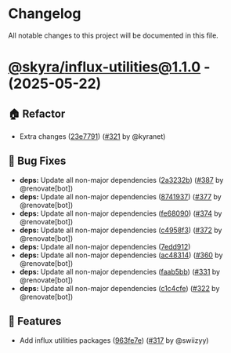 # Changelog

All notable changes to this project will be documented in this file.

# [@skyra/influx-utilities@1.1.0](https://github.com/skyra-project/archid-components/tree/@skyra/influx-utilities@1.1.0) - (2025-05-22)

## 🏠 Refactor

- Extra changes ([23e7791](https://github.com/skyra-project/archid-components/commit/23e7791406c513f5013cfe7ef0e5b589c72d73e9)) ([#321](https://github.com/skyra-project/archid-components/pull/321) by @kyranet)

## 🐛 Bug Fixes

- **deps:** Update all non-major dependencies ([2a3232b](https://github.com/skyra-project/archid-components/commit/2a3232beae5666062e46703d9cf8807582ed9cf5)) ([#387](https://github.com/skyra-project/archid-components/pull/387) by @renovate[bot])
- **deps:** Update all non-major dependencies ([8741937](https://github.com/skyra-project/archid-components/commit/8741937544a6a605e4e45fc2e45e435873aaba11)) ([#377](https://github.com/skyra-project/archid-components/pull/377) by @renovate[bot])
- **deps:** Update all non-major dependencies ([fe68090](https://github.com/skyra-project/archid-components/commit/fe68090e102ce3d90bb546995a11ae483dfaf34d)) ([#374](https://github.com/skyra-project/archid-components/pull/374) by @renovate[bot])
- **deps:** Update all non-major dependencies ([c4958f3](https://github.com/skyra-project/archid-components/commit/c4958f309705129b84bba7b67bcb54dca3fc3736)) ([#372](https://github.com/skyra-project/archid-components/pull/372) by @renovate[bot])
- **deps:** Update all non-major dependencies ([7edd912](https://github.com/skyra-project/archid-components/commit/7edd9126c38916fd3aeca65c8ac4a7c0673f2b90))
- **deps:** Update all non-major dependencies ([ac48314](https://github.com/skyra-project/archid-components/commit/ac4831401349f7b755c0ebd5c532e61e60562d8b)) ([#360](https://github.com/skyra-project/archid-components/pull/360) by @renovate[bot])
- **deps:** Update all non-major dependencies ([faab5bb](https://github.com/skyra-project/archid-components/commit/faab5bbfc00899feb34cec53314c5758b1454c8a)) ([#331](https://github.com/skyra-project/archid-components/pull/331) by @renovate[bot])
- **deps:** Update all non-major dependencies ([c1c4cfe](https://github.com/skyra-project/archid-components/commit/c1c4cfeaa9f8aa576c2a178de35ee0c232b40d92)) ([#322](https://github.com/skyra-project/archid-components/pull/322) by @renovate[bot])

## 🚀 Features

- Add influx utilities packages ([963fe7e](https://github.com/skyra-project/archid-components/commit/963fe7e0afa386049ee246f8e673a2626ebf09c7)) ([#317](https://github.com/skyra-project/archid-components/pull/317) by @swiizyy)

